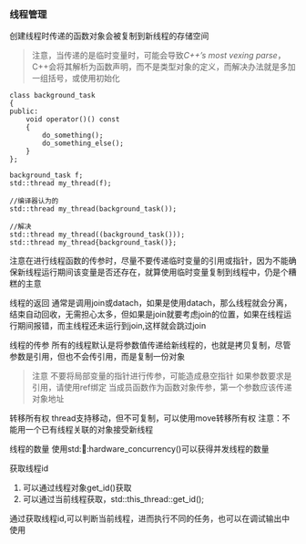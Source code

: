 ### 线程管理
创建线程时传递的函数对象会被复制到新线程的存储空间
>注意，当传递的是临时变量时，可能会导致*C++’s most vexing parse*，C++会将其解析为函数声明，而不是类型对象的定义，而解决办法就是多加一组括号，或使用初始化

    class background_task
    {
    public:
        void operator()() const
        {
            do_something();
            do_something_else();
        }
    };

    background_task f;
    std::thread my_thread(f);

    //编译器认为的
    std::thread my_thread(background_task());

    //解决
    std::thread my_thread((background_task()));  
    std::thread my_thread{background_task()};    

注意在进行线程函数的传参时，尽量不要传递临时变量的引用或指针，因为不能确保新线程运行期间该变量是否还存在，就算使用临时变量复制到线程中，仍是个糟糕的主意

线程的返回
通常是调用join或datach，如果是使用datach，那么线程就会分离，结束自动回收，无需担心太多，但如果是join就要考虑join的位置，如果在线程运行期间报错，而主线程还未运行到join,这样就会跳过join

线程的传参
所有的线程默认是将参数值传递给新线程的，也就是拷贝复制，尽管参数是引用，但也不会传引用，而是复制一份对象
>注意
不要将局部变量的指针进行传参，可能造成悬空指针
如果参数要求是引用，请使用ref绑定
当成员函数作为函数对象传参，第一个参数应该传递对象地址

转移所有权
thread支持移动，但不可复制，可以使用move转移所有权
注意：不能用一个已有线程关联的对象接受新线程

线程的数量
使用std::thread::hardware_concurrency()可以获得并发线程的数量

获取线程id
1. 可以通过线程对象get_id()获取
2. 可以通过当前线程获取，std::this_thread::get_id();

通过获取线程id,可以判断当前线程，进而执行不同的任务，也可以在调试输出中使用